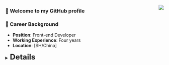 <a href="https://passer-by.com/" target="_blank"><img align="right" src="https://github-readme-stats.vercel.app/api?username=LionelSz&show_icons=true&count_private=false&theme=vue-dark" /></a>

### 🌟 Welcome to my GitHub profile

### 💼 Career Background

- **Position**: Front-end Developer
- **Working Experience**: Four years
- **Location**: [SH/China]

<details>
  <summary><strong style="font-size: 24px;">Details</strong></summary>
  
  ## 🔧 Skill Stack
  - **HTML5/CSS3**: Proficient in semantic HTML and responsive CSS design.
  - **Frameworks and Libraries**:
    - React.js / Vue.js / Angular
    - Cesium.js / Three.js / Arcgis for JavaScript / Leaflet
  - **Toolchain**:
    - Webpack / Vite (module packaging)
</details>
